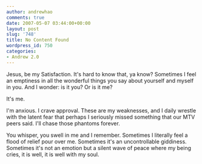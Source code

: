 ```yaml
---
author: andrewhao
comments: true
date: 2007-05-07 03:44:00+00:00
layout: post
slug: '748'
title: No Content Found
wordpress_id: 750
categories:
- Andrew 2.0
---
```


Jesus, be my Satisfaction. It's hard to know that, ya know? Sometimes I feel an emptiness in all the wonderful things you say about yourself and myself in you. And I wonder: is it you? Or is it me?   
  
It's me.  
  
I'm anxious. I crave approval. These are my weaknesses, and I daily wrestle with the latent fear that perhaps I seriously missed something that our MTV peers said. I'll chase those phantoms forever.  
  
You whisper, you swell in me and I remember. Sometimes I literally feel a flood of relief pour over me. Sometimes it's an uncontrollable giddiness. Sometimes it's not an emotion but a silent wave of peace where my being cries, it is well, it is well with my soul.  


